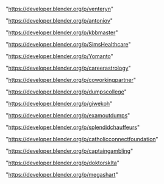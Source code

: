 "https://developer.blender.org/p/venteryn"

"https://developer.blender.org/p/antoniov"

"https://developer.blender.org/p/kbbmaster"

"https://developer.blender.org/p/SimsHealthcare"

"https://developer.blender.org/p/Yomanto"

"https://developer.blender.org/p/careerastrology"

"https://developer.blender.org/p/coworkingpartner"

"https://developer.blender.org/p/dumpscollege"

"https://developer.blender.org/p/giwekoh"

"https://developer.blender.org/p/examoutdumps"

"https://developer.blender.org/p/splendidchauffeurs"

"https://developer.blender.org/p/catholicconnectfoundation"

"https://developer.blender.org/p/captaingambling"

"https://developer.blender.org/p/doktorsklta"

"https://developer.blender.org/p/megashart"

 
